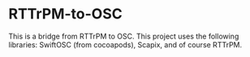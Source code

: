 # RTTrPM-to-OSC
This is a bridge from RTTrPM to OSC. This project uses the following libraries: SwiftOSC (from cocoapods), Scapix, and of course RTTrPM.
